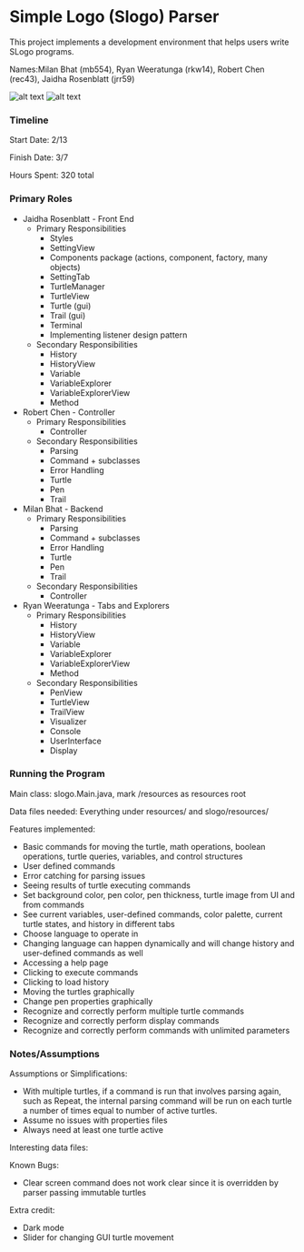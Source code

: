 Simple Logo (Slogo) Parser
====

This project implements a development environment that helps users write SLogo programs.

Names:Milan Bhat (mb554), Ryan Weeratunga (rkw14), Robert Chen (rec43), Jaidha Rosenblatt (jrr59)

![alt text](https://i.imgur.com/g0QiPA6.png "Flower")
![alt text](https://i.imgur.com/YoZ56A6.png
 "Multiple turtles")

### Timeline

Start Date: 2/13

Finish Date: 3/7

Hours Spent: 320 total

### Primary Roles
* Jaidha Rosenblatt - Front End
    * Primary Responsibilities
        * Styles
        * SettingView
        * Components package (actions, component, factory, many objects)
        * SettingTab
        * TurtleManager
        * TurtleView
        * Turtle (gui)
        * Trail (gui)
        * Terminal
        * Implementing listener design pattern
    * Secondary Responsibilities
        * History
        * HistoryView
        * Variable
        * VariableExplorer
        * VariableExplorerView
        * Method
* Robert Chen - Controller
    * Primary Responsibilities
        * Controller
    * Secondary Responsibilities
        * Parsing
        * Command + subclasses
        * Error Handling
        * Turtle
        * Pen
        * Trail
 * Milan Bhat - Backend
     * Primary Responsibilities
         * Parsing
         * Command + subclasses
         * Error Handling
         * Turtle
         * Pen
         * Trail
     * Secondary Responsibilities
         * Controller
 * Ryan Weeratunga - Tabs and Explorers
     * Primary Responsibilities
         * History
         * HistoryView
         * Variable
         * VariableExplorer
         * VariableExplorerView
         * Method
     * Secondary Responsibilities
         * PenView
         * TurtleView
         * TrailView
         * Visualizer
         * Console
         * UserInterface
         * Display

### Running the Program

Main class: slogo.Main.java, mark /resources as resources root

Data files needed: Everything under resources/ and slogo/resources/

Features implemented:
* Basic commands for moving the turtle, math operations, boolean operations, turtle queries, variables, and control structures
* User defined commands
* Error catching for parsing issues
* Seeing results of turtle executing commands
* Set background color, pen color, pen thickness, turtle image from UI and from commands
* See current variables, user-defined commands, color palette, current turtle states, and history in different tabs
* Choose language to operate in
* Changing language can happen dynamically and will change history and user-defined commands as well
* Accessing a help page
* Clicking to execute commands
* Clicking to load history
* Moving the turtles graphically
* Change pen properties graphically
* Recognize and correctly perform multiple turtle commands
* Recognize and correctly perform display commands
* Recognize and correctly perform commands with unlimited parameters

### Notes/Assumptions

Assumptions or Simplifications:

* With multiple turtles, if a command is run that involves parsing again, such as Repeat, the internal parsing command will be run on each turtle a number of times equal to number of active turtles.
* Assume no issues with properties files
* Always need at least one turtle active


Interesting data files:

Known Bugs:
* Clear screen command does not work clear since it is overridden by parser passing immutable turtles

Extra credit:
* Dark mode
* Slider for changing GUI turtle movement